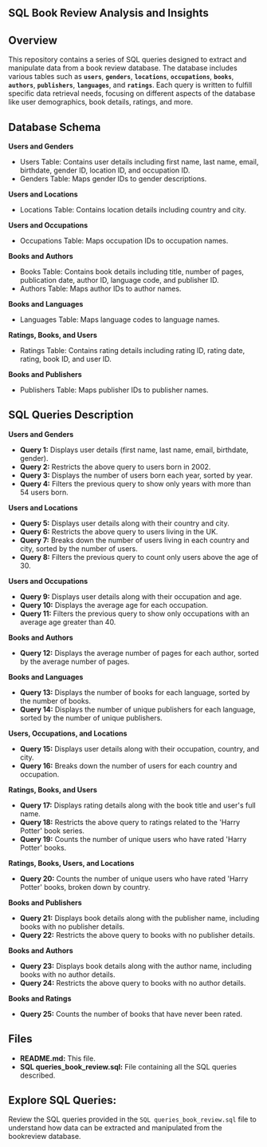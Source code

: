 ## SQL Book Review Analysis and Insights
## Overview
This repository contains a series of SQL queries designed to extract and manipulate data from a book review database. The database includes various tables such as **`users`**, **`genders`**, **`locations`**, **`occupations`**, **`books`**, **`authors`**, **`publishers`**, **`languages`**, and **`ratings`**. Each query is written to fulfill specific data retrieval needs, focusing on different aspects of the database like user demographics, book details, ratings, and more.

## Database Schema

**Users and Genders**
- Users Table: Contains user details including first name, last name, email, birthdate, gender ID, location ID, and occupation ID.
- Genders Table: Maps gender IDs to gender descriptions.
  
**Users and Locations**
- Locations Table: Contains location details including country and city.
  
**Users and Occupations**
- Occupations Table: Maps occupation IDs to occupation names.

**Books and Authors**
- Books Table: Contains book details including title, number of pages, publication date, author ID, language code, and publisher ID.
- Authors Table: Maps author IDs to author names.

**Books and Languages**
- Languages Table: Maps language codes to language names.

**Ratings, Books, and Users**
- Ratings Table: Contains rating details including rating ID, rating date, rating, book ID, and user ID.

**Books and Publishers**
- Publishers Table: Maps publisher IDs to publisher names.

## SQL Queries Description

**Users and Genders**

- **Query 1:** Displays user details (first name, last name, email, birthdate, gender).
- **Query 2:** Restricts the above query to users born in 2002.
- **Query 3:** Displays the number of users born each year, sorted by year.
- **Query 4:** Filters the previous query to show only years with more than 54 users born.

**Users and Locations**

- **Query 5:** Displays user details along with their country and city.
- **Query 6:** Restricts the above query to users living in the UK.
- **Query 7:** Breaks down the number of users living in each country and city, sorted by the number of users.
- **Query 8:** Filters the previous query to count only users above the age of 30.

**Users and Occupations**

- **Query 9:** Displays user details along with their occupation and age.
- **Query 10:** Displays the average age for each occupation.
- **Query 11:** Filters the previous query to show only occupations with an average age greater than 40.

**Books and Authors**
- **Query 12:** Displays the average number of pages for each author, sorted by the average number of pages.

**Books and Languages**
- **Query 13:** Displays the number of books for each language, sorted by the number of books.
- **Query 14:** Displays the number of unique publishers for each language, sorted by the number of unique publishers.

**Users, Occupations, and Locations**
- **Query 15:** Displays user details along with their occupation, country, and city.
- **Query 16:** Breaks down the number of users for each country and occupation.

**Ratings, Books, and Users**
- **Query 17:** Displays rating details along with the book title and user's full name.
- **Query 18:** Restricts the above query to ratings related to the 'Harry Potter' book series.
- **Query 19:** Counts the number of unique users who have rated 'Harry Potter' books.

**Ratings, Books, Users, and Locations**
- **Query 20:** Counts the number of unique users who have rated 'Harry Potter' books, broken down by country.

**Books and Publishers**
- **Query 21:** Displays book details along with the publisher name, including books with no publisher details.
- **Query 22:** Restricts the above query to books with no publisher details.

**Books and Authors**
- **Query 23:** Displays book details along with the author name, including books with no author details.
- **Query 24:** Restricts the above query to books with no author details.

**Books and Ratings**
- **Query 25:** Counts the number of books that have never been rated.

## Files
- **README.md:** This file.
- **SQL queries_book_review.sql:** File containing all the SQL queries described.

## Explore SQL Queries: 
Review the SQL queries provided in the `SQL queries_book_review.sql` file to understand how data can be extracted and manipulated from the bookreview database.


